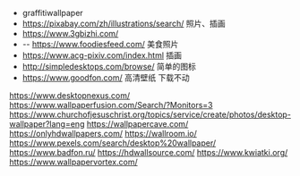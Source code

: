 - graffitiwallpaper
- https://pixabay.com/zh/illustrations/search/ 照片、插画 
- https://www.3gbizhi.com/ 
- -- https://www.foodiesfeed.com/ 美食照片 
- https://www.acg-pixiv.com/index.html 插画 
- http://simpledesktops.com/browse/ 简单的图标
- https://www.goodfon.com/ 高清壁纸 下载不动


https://www.desktopnexus.com/
https://www.wallpaperfusion.com/Search/?Monitors=3
https://www.churchofjesuschrist.org/topics/service/create/photos/desktop-wallpaper?lang=eng
https://wallpapercave.com/
https://onlyhdwallpapers.com/
https://wallroom.io/
https://www.pexels.com/search/desktop%20wallpaper/
https://www.badfon.ru/
https://hdwallsource.com/
https://www.kwiatki.org/
https://www.wallpapervortex.com/










